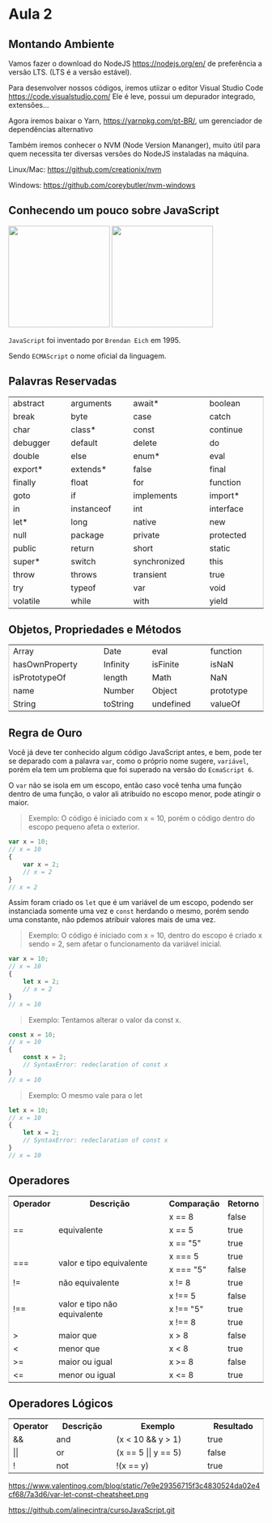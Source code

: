# Aula 2

## Montando Ambiente

Vamos fazer o download do NodeJS <https://nodejs.org/en/> de preferência a versão LTS.  (LTS é a versão estável).

Para desenvolver nossos códigos, iremos utiizar o editor Visual Studio Code <https://code.visualstudio.com/>
Ele é leve, possui um depurador integrado, extensões...

Agora iremos baixar o Yarn, <https://yarnpkg.com/pt-BR/>, um gerenciador de dependências alternativo

Também iremos conhecer o NVM (Node Version Mananger), muito útil para quem necessita ter diversas versões do NodeJS instaladas na máquina.

Linux/Mac: <https://github.com/creationix/nvm>

Windows: <https://github.com/coreybutler/nvm-windows>

## Conhecendo um pouco sobre JavaScript

<p>
<img src="https://upload.wikimedia.org/wikipedia/commons/thumb/d/d1/Brendan_Eich_Mozilla_Foundation_official_photo.jpg/1200px-Brendan_Eich_Mozilla_Foundation_official_photo.jpg" width="200" />
<img src="https://upload.wikimedia.org/wikipedia/commons/6/6a/JavaScript-logo.png" width="200" /></p>


`JavaScript` foi inventado por `Brendan Eich` em 1995.

Sendo `ECMAScript` o nome oficial da linguagem.
</p>

## Palavras Reservadas

<table style="border-collapse: collapse;
border-spacing: 0;
width: 100%;
display: table;
border: 1px solid #ccc;">
<tbody><tr>
<td>abstract</td>
<td>arguments</td>
<td>await*</td>
<td>boolean</td>
</tr>
<tr>
<td>break</td>
<td>byte</td>
<td>case</td>
<td>catch</td>
</tr>
<tr>
<td>char</td>
<td>class*</td>
<td>const</td>
<td>continue</td>
</tr>
<tr>
<td>debugger</td>
<td>default</td>
<td>delete</td>
<td>do</td>
</tr>
<tr>
<td>double</td>
<td>else</td>
<td>enum*</td>
<td>eval</td>
</tr>
<tr>
<td>export*</td>
<td>extends*</td>
<td>false</td>
<td>final</td>
</tr>
<tr>
<td>finally</td>
<td>float</td>
<td>for</td>
<td>function</td>
</tr>
<tr>
<td>goto</td>
<td>if</td>
<td>implements</td>
<td>import*</td>
</tr>
<tr>
<td>in</td>
<td>instanceof</td>
<td>int</td>
<td>interface</td>
</tr>
<tr>
<td>let*</td>
<td>long</td>
<td>native</td>
<td>new</td>
</tr>
<tr>
<td>null</td>
<td>package</td>
<td>private</td>
<td>protected</td>
</tr>
<tr>
<td>public</td>
<td>return</td>
<td>short</td>
<td>static</td>
</tr>
<tr>
<td>super*</td>
<td>switch</td>
<td>synchronized</td>
<td>this</td>
</tr>
<tr>
<td>throw</td>
<td>throws</td>
<td>transient</td>
<td>true</td>
</tr>
<tr>
<td>try</td>
<td>typeof</td>
<td>var</td>
<td>void</td>
</tr>
<tr>
<td>volatile</td>
<td>while</td>
<td>with</td>
<td>yield</td>
</tr>
</tbody></table>

## Objetos, Propriedades e Métodos

<table style="border-collapse: collapse;
border-spacing: 0;
width: 100%;
display: table;
border: 1px solid #ccc;">
<tbody><tr>
<td>Array</td>
<td>Date</td>
<td>eval</td>
<td>function</td>
</tr>
<tr>
<td>hasOwnProperty</td>
<td>Infinity</td>
<td>isFinite</td>
<td>isNaN</td>
</tr>
<tr>
<td>isPrototypeOf</td>
<td>length</td>
<td>Math</td>
<td>NaN</td>
</tr>
<tr>
<td>name</td>
<td>Number</td>
<td>Object</td>
<td>prototype</td>
</tr>
<tr>
<td>String</td>
<td>toString</td>
<td>undefined</td>
<td>valueOf</td>
</tr>
</tbody></table>

## Regra de Ouro

Você já deve ter conhecido algum código JavaScript antes, e bem, pode ter se deparado com a palavra `var`, como o próprio nome sugere, `variável`, porém ela tem um problema que foi superado na versão do `EcmaScript 6`.

O `var` não se isola em um escopo, então caso você tenha uma função dentro de uma função, o valor ali atribuído no escopo menor, pode atingir o maior.

> Exemplo: O código é iniciado com x = 10, porém o código dentro do escopo pequeno afeta o exterior.
```javascript
var x = 10;
// x = 10
{
    var x = 2;
    // x = 2
}
// x = 2
```
Assim foram criado os `let` que é um variável de um escopo, podendo ser instanciada somente uma vez e `const` herdando o mesmo, porém sendo uma constante, não pdemos atribuir valores mais de uma vez.

> Exemplo: O código é iniciado com x = 10, dentro do escopo é criado x sendo = 2, sem afetar o funcionamento da variável inicial.
```javascript
var x = 10;
// x = 10
{
    let x = 2;
    // x = 2
}
// x = 10
```
> Exemplo: Tentamos alterar o valor da const x.
```javascript
const x = 10;
// x = 10
{
    const x = 2;
    // SyntaxError: redeclaration of const x
}
// x = 10
```

> Exemplo: O mesmo vale para o let
```javascript
let x = 10;
// x = 10
{
    let x = 2;
    // SyntaxError: redeclaration of const x
}
// x = 10
```



## Operadores

<table style="border-collapse: collapse;
border-spacing: 0;
width: 100%;
display: table;
border: 1px solid #ccc;">
<tbody><tr>
<th style="width:12%">Operador</th>
<th>Descrição</th>
<th>Comparação</th>
<th>Retorno</th>
</tr>
<tr>
<td rowspan="3">==</td>
<td rowspan="3">equivalente</td>
<td>x == 8</td>
<td>false</td>
</tr>
<tr>
<td>x == 5</td>
<td>true</td>
</tr>
<tr>
<td>x == "5"</td>
<td>true</td>
</tr>
<tr>
<td rowspan="2">===</td>
<td rowspan="2">valor e tipo equivalente</td>
<td>x === 5</td>
<td>true</td>
</tr>
<tr>
<td>x === "5"</td>
<td>false</td>
</tr>
<tr>
<td>!=</td>
<td>não equivalente</td>
<td>x != 8</td>
<td>true</td>
</tr>
<tr>
<td rowspan="3">!==</td>
<td rowspan="3">valor e tipo não equivalente</td>
<td>x !== 5</td>
<td>false</td>
</tr>
<tr>
<td>x !== "5"</td>
<td>true</td>
</tr>
<tr>
<td>x !== 8</td>
<td>true</td>
</tr>
<tr>
<td>&gt;</td>
<td>maior que</td>
<td>x &gt; 8</td>
<td>false</td>
</tr>
<tr>
<td>&lt;</td>
<td>menor que</td>
<td>x &lt; 8</td>
<td>true</td>
</tr>
<tr>
<td>&gt;=</td>
<td>maior ou igual</td>
<td>x &gt;= 8</td>
<td>false</td>
</tr>
<tr>
<td>&lt;=</td>
<td>menor ou igual</td>
<td>x &lt;= 8</td>
<td>true</td>
</tr>
</tbody></table>
</div>

## Operadores Lógicos

<table style="border-collapse: collapse;
border-spacing: 0;
width: 100%;
display: table;
border: 1px solid #ccc;">
<tbody><tr>
<th style="width:12%">Operator</th>
<th>Descrição</th>
<th>Exemplo</th>
<th>Resultado</th>
</tr>
<tr>
<td>&amp;&amp;</td>
<td>and</td>
<td> (x &lt; 10 &amp;&amp; y &gt; 1) </td>
<td> true</td>
</tr>
<tr>
<td>||</td>
<td>or</td>
<td>(x == 5 || y == 5)</td>
<td>false</td>
</tr>
<tr>
<td>!</td>
<td>not</td>
<td> !(x == y)</td>
<td>true</td>
</tr>
</tbody></table>

https://www.valentinog.com/blog/static/7e9e29356715f3c4830524da02e4cf68/7a3d6/var-let-const-cheatsheet.png

https://github.com/alinecintra/cursoJavaScript.git
